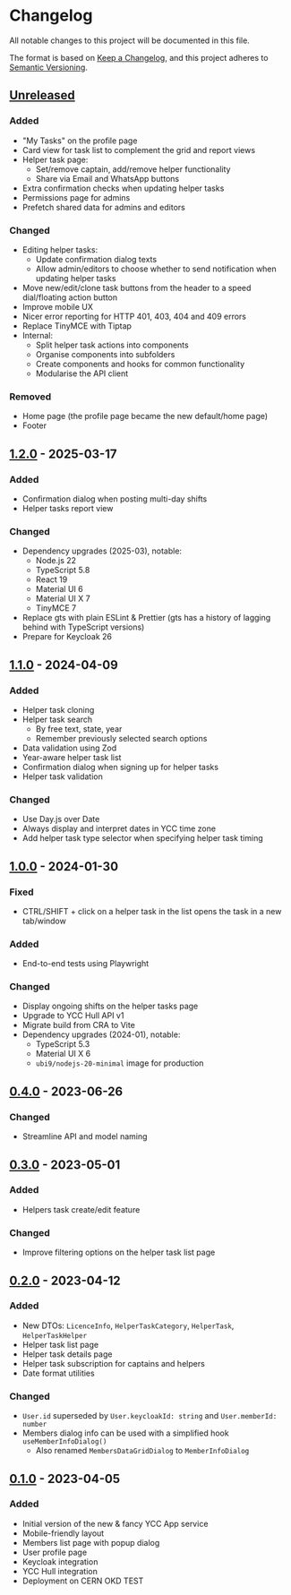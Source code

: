 # Changelog

All notable changes to this project will be documented in this file.

The format is based on [Keep a Changelog](https://keepachangelog.com/en/1.0.0/),
and this project adheres to [Semantic Versioning](https://semver.org/spec/v2.0.0.html).

## [Unreleased]

### Added

- "My Tasks" on the profile page
- Card view for task list to complement the grid and report views
- Helper task page:
  - Set/remove captain, add/remove helper functionality
  - Share via Email and WhatsApp buttons
- Extra confirmation checks when updating helper tasks
- Permissions page for admins
- Prefetch shared data for admins and editors

### Changed

- Editing helper tasks:
  - Update confirmation dialog texts
  - Allow admin/editors to choose whether to send notification when updating helper tasks
- Move new/edit/clone task buttons from the header to a speed dial/floating action button
- Improve mobile UX
- Nicer error reporting for HTTP 401, 403, 404 and 409 errors
- Replace TinyMCE with Tiptap
- Internal:
  - Split helper task actions into components
  - Organise components into subfolders
  - Create components and hooks for common functionality
  - Modularise the API client

### Removed

- Home page (the profile page became the new default/home page)
- Footer

## [1.2.0] - 2025-03-17

### Added

- Confirmation dialog when posting multi-day shifts
- Helper tasks report view

### Changed

- Dependency upgrades (2025-03), notable:
  - Node.js 22
  - TypeScript 5.8
  - React 19
  - Material UI 6
  - Material UI X 7
  - TinyMCE 7
- Replace gts with plain ESLint & Prettier (gts has a history of lagging behind with TypeScript versions)
- Prepare for Keycloak 26

## [1.1.0] - 2024-04-09

### Added

- Helper task cloning
- Helper task search
  - By free text, state, year
  - Remember previously selected search options
- Data validation using Zod
- Year-aware helper task list
- Confirmation dialog when signing up for helper tasks
- Helper task validation

### Changed

- Use Day.js over Date
- Always display and interpret dates in YCC time zone
- Add helper task type selector when specifying helper task timing

## [1.0.0] - 2024-01-30

### Fixed

- CTRL/SHIFT + click on a helper task in the list opens the task in a new tab/window

### Added

- End-to-end tests using Playwright

### Changed

- Display ongoing shifts on the helper tasks page
- Upgrade to YCC Hull API v1
- Migrate build from CRA to Vite
- Dependency upgrades (2024-01), notable:
  - TypeScript 5.3
  - Material UI X 6
  - `ubi9/nodejs-20-minimal` image for production

## [0.4.0] - 2023-06-26

### Changed

- Streamline API and model naming

## [0.3.0] - 2023-05-01

### Added

- Helpers task create/edit feature

### Changed

- Improve filtering options on the helper task list page

## [0.2.0] - 2023-04-12

### Added

- New DTOs: `LicenceInfo`, `HelperTaskCategory`, `HelperTask`, `HelperTaskHelper`
- Helper task list page
- Helper task details page
- Helper task subscription for captains and helpers
- Date format utilities

### Changed

- `User.id` superseded by `User.keycloakId: string` and `User.memberId: number`
- Members dialog info can be used with a simplified hook `useMemberInfoDialog()`
  - Also renamed `MembersDataGridDialog` to `MemberInfoDialog`

## [0.1.0] - 2023-04-05

### Added

- Initial version of the new & fancy YCC App service
- Mobile-friendly layout
- Members list page with popup dialog
- User profile page
- Keycloak integration
- YCC Hull integration
- Deployment on CERN OKD TEST

[unreleased]: https://github.com/Yachting-Club-CERN/ycc-app/compare/v1.2.0...HEAD
[1.2.0]: https://github.com/Yachting-Club-CERN/ycc-app/releases/tag/v1.2.0
[1.1.0]: https://github.com/Yachting-Club-CERN/ycc-app/releases/tag/v1.1.0
[1.0.0]: https://github.com/Yachting-Club-CERN/ycc-app/releases/tag/v1.0.0
[0.4.0]: https://github.com/Yachting-Club-CERN/ycc-app/releases/tag/v0.4.0
[0.3.0]: https://github.com/Yachting-Club-CERN/ycc-app/releases/tag/v0.3.0
[0.2.0]: https://github.com/Yachting-Club-CERN/ycc-app/releases/tag/v0.2.0
[0.1.0]: https://github.com/Yachting-Club-CERN/ycc-app/releases/tag/v0.1.0
